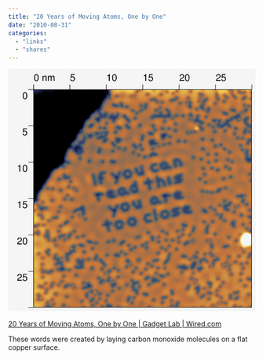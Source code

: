 ```yaml
---
title: "20 Years of Moving Atoms, One by One"
date: "2010-08-31"
categories: 
  - "links"
  - "shares"
---
```


![](images/tumblr_l80s5yBdcP1qz4vrlo1_1280.jpg)

[20 Years of Moving Atoms, One by One | Gadget Lab | Wired.com](http://www.wired.com/gadgetlab/2009/09/gallery-atomic-science/6/)

These words were created by laying carbon monoxide molecules on a flat copper surface.
